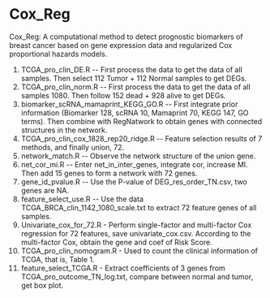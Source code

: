 # Cox_Reg
Cox_Reg: A computational method to detect prognostic biomarkers of breast cancer based on gene expression data and regularized Cox proportional hazards models. 


1. TCGA_pro_clin_DE.R  --  First process the data to get the data of all samples. Then select 112 Tumor + 112 Normal samples to get DEGs.
2. TCGA_pro_clin_norm.R -- First process the data to get the data of all samples 1080. Then follow 152 dead + 928 alive to get DEGs.
3. biomarker_scRNA_mamaprint_KEGG_GO.R -- First integrate prior information (Biomarker 128, scRNA 10, Mamaprint 70, KEGG 147, GO terms). Then combine with RegNatwork to obtain genes with connected structures in the network.
4. TCGA_pro_clin_cox_1828_rep20_ridge.R -- Feature selection results of 7 methods, and finally union, 72.
5. network_match.R -- Observe the network structure of the union gene.
6. net_cor_mi.R -- Enter net_in_inter_genes, integrate cor, increase MI. Then add 15 genes to form a network with 72 genes.
7. gene_id_pvalue.R -- Use the P-value of DEG_res_order_TN.csv, two genes are NA.
8. feature_select_use.R -- Use the data TCGA_BRCA_clin_1142_1080_scale.txt to extract 72 feature genes of all samples.
9. Univariate_cox_for_72.R - Perform single-factor and multi-factor Cox regression for 72 features, save univariate_cox.csv. According to the multi-factor Cox, obtain the gene and coef of Risk Score.
10. TCGA_pro_clin_nomogram.R - Used to count the clinical information of TCGA, that is, Table 1.
11. feature_select_TCGA.R - Extract coefficients of 3 genes from TCGA_pro_outcome_TN_log.txt, compare between normal and tumor, get box plot.
